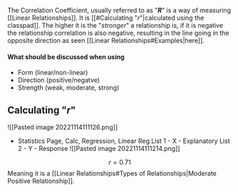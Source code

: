 The Correlation Coefficient, usually referred to as "***R***" is a way of measuring [[Linear Relationships]]. It is [[#Calculating "*r*"|calculated using the classpad]]. The higher it is the "*stronger*" a relationship is, if it is negative the relationship correlation is also negative, resulting in the line going in the opposite direction as seen [[Linear Relationships#Examples|here]].

#### What should be discussed when using
- Form (linear/non-linear)
- Direction (positive/negatve)
- Strength (weak, moderate, strong)

## Calculating "*r*"

![[Pasted image 20221114111126.png]]

- Statistics Page, Calc, Regression, Linear Reg
List 1 - X - Explanatory
List 2 - Y - Response
![[Pasted image 20221114111214.png]]

$$r = 0.71$$
Meaning it is a [[Linear Relationships#Types of Relationships|Moderate Positive Relationship]].